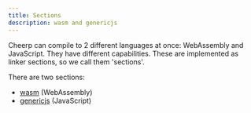 ```yaml
---
title: Sections
description: wasm and genericjs
---
```


Cheerp can compile to 2 different languages at once: WebAssembly and JavaScript. They have different capabilities. These are implemented as linker sections, so we call them 'sections'.

There are two sections:

- [wasm](/docs/reference/sections/wasm) (WebAssembly)
- [genericjs](/docs/reference/sections/genericjs) (JavaScript)
